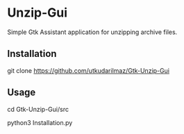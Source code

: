 # Unzip-Gui
Simple Gtk Assistant application for unzipping archive files.

## Installation
git clone https://github.com/utkudarilmaz/Gtk-Unzip-Gui

## Usage
cd Gtk-Unzip-Gui/src

python3 Installation.py
